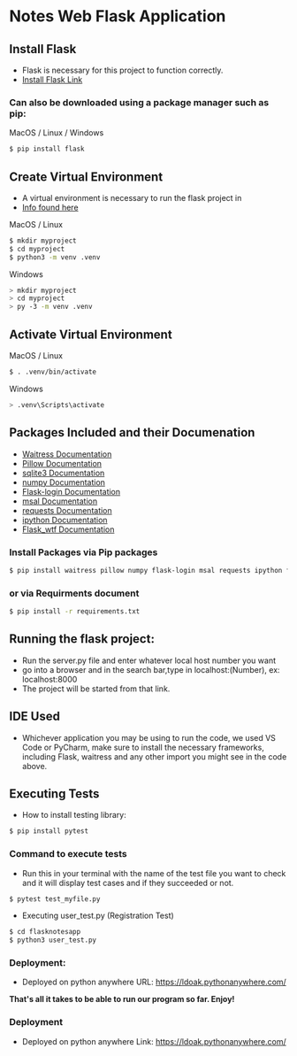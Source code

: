 # Notes Web Flask Application 

## Install Flask
* Flask is necessary for this project to function correctly. 
* [Install Flask Link](https://code.visualstudio.com/docs/python/tutorial-flask)


### Can also be downloaded using a package manager such as pip: 
 
MacOS / Linux / Windows
```bash
$ pip install flask 
```

## Create Virtual Environment
* A virtual environment is necessary to run the flask project in
* [Info found here](https://flask.palletsprojects.com/en/3.0.x/installation)

MacOS / Linux
```bash
$ mkdir myproject
$ cd myproject
$ python3 -m venv .venv
```
Windows 
```bash
> mkdir myproject
> cd myproject
> py -3 -m venv .venv
```

## Activate Virtual Environment 

MacOS / Linux
```bash
$ . .venv/bin/activate
```

Windows 
```bash
> .venv\Scripts\activate
```

## Packages Included and their Documenation 

* [Waitress Documentation](https://pypi.org/project/waitress)
* [Pillow Documentation](https://pypi.org/project/pillow/)
* [sqlite3 Documentation](https://docs.python.org/3/library/sqlite3.html)
* [numpy Documentation](https://numpy.org/doc/)
* [Flask-login Documentation](https://flask-login.readthedocs.io/en/latest/)
* [msal Documentation](https://pypi.org/project/msal/)
* [requests Documentation](https://pypi.org/project/requests/)
* [ipython Documentation](https://ipython.org/)
* [Flask_wtf Documentation](https://flask-wtf.readthedocs.io/en/1.2.x/)

### Install Packages via Pip packages

```bash
$ pip install waitress pillow numpy flask-login msal requests ipython flask_wtf
```
### or via Requirments document

```bash
$ pip install -r requirements.txt
```

## Running the flask project: 
* Run the server.py file and enter whatever local host number you want
* go into a browser and in the search bar,type in localhost:(Number), ex: localhost:8000
* The project will be started from that link. 

## IDE Used 
* Whichever application you may be using to run the code, we used VS Code or PyCharm, make sure to install the necessary frameworks, including Flask, waitress and any other import you might see in the code above.

## Executing Tests

* How to install testing library:
```bash
$ pip install pytest
```

### Command to execute tests

* Run this in your terminal with the name of the test file you want to check and it will display test cases and if they succeeded or not.
```bash
$ pytest test_myfile.py
```
* Executing user_test.py (Registration Test)
```bash
$ cd flasknotesapp
$ python3 user_test.py 
```

### Deployment:
* Deployed on python anywhere
URL: https://ldoak.pythonanywhere.com/

**That's all it takes to be able to run our program so far. Enjoy!**

### Deployment 

* Deployed on python anywhere
Link: https://ldoak.pythonanywhere.com/

